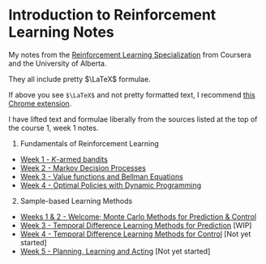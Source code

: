 # Introduction to Reinforcement Learning Notes

My notes from the [Reinforcement Learning Specialization](https://www.coursera.org/specializations/reinforcement-learning) from Coursera and the University of Alberta.

They all include pretty $\LaTeX$ formulae.

If above you see `$\LaTeX$` and not pretty formatted text, I recommend [this Chrome extension](https://chrome.google.com/webstore/detail/tex-all-the-things/cbimabofgmfdkicghcadidpemeenbffn/details).

I have lifted text and formulae liberally from the sources listed at the top of the course 1, week 1 notes.

1. Fundamentals of Reinforcement Learning
  * [Week 1 - $K$-armed bandits](01-Fundamentals/notes/wk1.md)
  * [Week 2 - Markov Decision Processes](01-Fundamentals/notes/wk2.md)
  * [Week 3 - Value functions and Bellman Equations](01-Fundamentals/notes/wk3.md)
  * [Week 4 - Optimal Policies with Dynamic Programming](01-Fundamentals/notes/wk4.md)

2. Sample-based Learning Methods
  * [Weeks 1 & 2 - Welcome; Monte Carlo Methods for Prediction & Control](02-Sample-based-methods/notes/wk1-and-2.md)
  * [Week 3 - Temporal Difference Learning Methods for Prediction](02-Sample-based-methods/notes/wk3.md) [WIP]
  * [Week 4 - Temporal Difference Learning Methods for Control](02-Sample-based-methods/notes/wk4.md) [Not yet started]
  * [Week 5 - Planning, Learning and Acting](02-Sample-based-methods/notes/wk5.md) [Not yet started]
